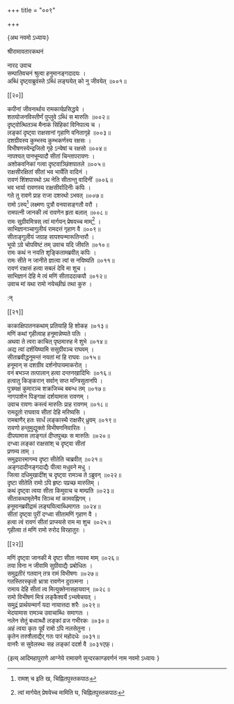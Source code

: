 +++
title = "००९"

+++

\{अथ नवमो ऽध्यायः\}

श्रीरामावतारकथनं  
    
नारद उवाच  
सम्पातिवचनं श्रुत्वा हनुमानङ्गदादयः ।  
अब्धिं दृष्ट्वाब्रुवंस्ते ऽब्धिं लङ्घयेत् को नु जीवयेत्   ॥००१॥  

[[२०]]
    
कपीनां जीवनार्थाय रामकार्यप्रसिद्धये ।  
शतयोजनविस्तीर्णं पुप्लुवे ऽब्धिं स मारुतिः ॥००२॥  
दृष्ट्वोत्थितञ्च मैनाकं सिंहिकां विनिपात्य च   ।  
लङ्कां दृष्ट्वा राक्षसानां गृहाणि वनितागृहे   ॥००३॥  
दशग्रीवस्य कुम्भस्य कुम्भकर्णस्य रक्षसः ।  
विभीषणस्येन्द्रजितो गृहे ऽन्येषां च रक्षसो ॥००४॥  
नापश्यत् पानभूम्यादौ सीतां चिन्तापरायणः   ।  
अशोकवनिकां गत्वा दृष्टवाञ्छिंशपातले ॥००५॥  
राक्षसीरक्षितां सीतां भव भार्येति वादिनं   ।  
रावणं शिंशपास्थो ऽथ नेति सीतान्तु वादिनीं   ॥००६॥  
भव भार्या रावणस्य राक्षसीर्वादिनीः कपिः   ।  
गते तु रावणे प्राह राजा दशरथो ऽभवत् ॥००७॥  
रामो ऽस्य[^१] लक्ष्मणः पुत्रौ वनवासङ्गतौ वरौ   ।  
रामपत्नी जानकी त्वं रावणेन हृता बलात् ॥००८॥  
रामः सुग्रीवमित्रस् त्वां मार्गयन् प्रेषयच्च माम्[^२]   ।  
साभिज्ञानञ्चागुलीयं रामदत्तं गृहाण वै   ॥००९॥  
सीताङ्गुलीयं जग्राह सापश्यन्मारूतिन्तरौ ।  
भूयो ऽग्रे चोपविष्टं तम् उवाच यदि जीवति ॥०१०॥  
रामः कथं न नयति शृङ्कितामब्रवीत् कपिः   ।  
रामः सीते न जानीते ज्ञात्वा त्वां स नयिष्यति ॥०११॥  
रावणं राक्षसं हत्वा सबलं देवि मा शुच ।  
साभिज्ञानं देहि मे त्वं मणिं सीताददत्कपौ ॥०१२॥  
उवाच मां यथा रामो नयेच्छीघ्रं तथा कुरु ।  
    
:न्  
    
[^१]: रामश् च इति ख, चिह्नितपुस्तकपाठः  
    
[^२]: त्वां मार्गयेत् प्रेषयेच्च मामिति घ, चिह्नितपुस्तकपाठः  

[[२१]]
    
काकाक्षिपातनकथाम् प्रतियाहि हि शोकह ॥०१३॥  
मणिं कथां गृहीत्वाह हनूमान्नेष्यते पतिः   ।  
अथवा ते त्वरा काचित् पृष्ठमारुह मे शुभे ॥०१४॥  
अद्य त्वां दर्शयिष्यामि ससुग्रीवञ्च राघवम् ।  
सीताब्रवीद्धनूमन्तं नयतां मां हि राघवः   ॥०१५॥  
हनूमान् स दशग्रीव दर्शनोपायमाकरोत् ।  
वनं बभञ्ज तत्पालान् हत्वा दन्तनखादिभिः ॥०१६॥  
हत्वातु किङ्करान् सर्वान् सप्त मन्त्रिसुतानपि ।  
पुत्रमक्षं कुमारञ्च शक्रजिच्च बबन्ध तम् ॥०१७॥  
नागपाशेन पिङ्गाक्षं दर्शयामास रावणम्   ।  
उवाच रावणः कस्त्वं मारुतिः प्राह रावणम्   ॥०१८॥  
रामदूतो राघवाय सीतां देहि मरिष्यसि ।  
रामबाणैर् हतः सार्धं लङ्कास्थै राक्षसैर् ध्रुवम्   ॥०१९॥  
रावणो हन्तुमुद्युक्तो विभीषणनिवारितः ।  
दीपयामास लाङ्गलं दीप्तपुच्छः स मारुतिः   ॥०२०॥  
दग्ध्वा लङ्कां राक्षसांश् च दृष्ट्वा सीतां  
प्रणम्य ताम् ।  
समुद्रपारमागम्य दृष्टा सीतेति चाब्रवीत् ॥०२१॥  
अङ्गदादीनङ्गदाद्यैः पीत्वा मधुवने मधु ।  
जित्वा दधिमुखादींश् च दृष्ट्वा रामञ्च ते ऽब्रुवन्   ॥०२२॥  
दृष्टा सीतेति रामो ऽपि हृष्टः पप्रच्छ मारुतिम्   ।  
कथं दृष्ट्वा त्वया सीता किमुवाच च माम्प्रति   ॥०२३॥  
सीताकथामृतेनैव सिञ्च मां कामवह्निगम् ।  
हनूमानब्रवीद्रामं लङ्घयित्वाब्धिमागतः ॥०२४॥  
सीतां दृष्ट्वा पुरीं दग्ध्वा सीतामणिं गृहाण वै   ।  
हत्वा त्वं रावणं सीतां प्राप्स्यसे राम मा शुच   ॥०२५॥  
गृहीत्वा तं मणिं रामो रुरोद विरहातुरः ।  

[[२२]]
    
मणिं दृष्ट्वा जानकी मे दृष्टा सीता नयस्व माम्   ॥०२६॥  
तया विना न जीवामि सुग्रीवाद्यैः प्रबोधितः ।  
समुद्रतीरं गतवान् तत्र रामं विभीषणः ॥०२७॥  
गतस्तिरस्कृतो भ्रात्रा रावणेन दुरात्मना ।  
रामाय देहि सीतां त्व मित्युक्तेनासहायवान् ॥०२८॥  
रामो विभीषणं मित्रं लङ्कैश्वर्ये ऽभ्यषेचयत्   ।  
समुद्रं प्रार्थयन्मार्गं यदा नायात्तदा शरैः   ॥०२९॥  
भेदयामास रामञ्च उवाचाब्धिः समागतः ।  
नलेन सेतुं बध्वाब्धौ लङ्कां व्रज गभीरकः   ॥०३०॥  
अहं त्वया कृतः पूर्वं रामो ऽपि नलसेतुना ।  
कृतेन तरुशैलाद्यैर् गतः पारं महोदधेः ॥०३१॥  
वानरैः स सुवेलस्थः सह लङ्कां ददर्श वै ॥०३१एफ़्।

\{इत्य् आदिमहापुराणे आग्नेये रामायणे सुन्दरकाण्डवर्णनं नाम नवमो ऽध्यायः  }
    